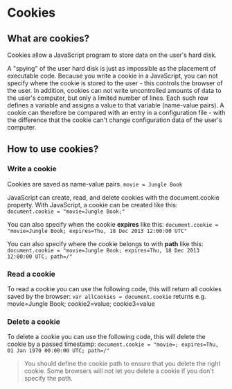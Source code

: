 # Cookies

## What are cookies?
Cookies allow a JavaScript program to store data on the user's hard disk.

A "spying" of the user hard disk is just as impossible as the placement of executable code. Because you write a cookie in a JavaScript, you can not specify where the cookie is stored to the user - this controls the browser of the user. In addition, cookies can not write uncontrolled amounts of data to the user's computer, but only a limited number of lines. Each such row defines a variable and assigns a value to that variable (name-value pairs). A cookie can therefore be compared with an entry in a configuration file - with the difference that the cookie can't change configuration data of the user's computer.

## How to use cookies?

### Write a cookie
Cookies are saved as name-value pairs.
`movie = Jungle Book`

JavaScript can create, read, and delete cookies with the document.cookie property.
With JavaScript, a cookie can be created like this:
`document.cookie = "movie=Jungle Book;"`

You can also specify when the cookie **expires** like this:
`document.cookie = "movie=Jungle Book; expires=Thu, 18 Dec 2013 12:00:00 UTC"`

You can also specify where the cookie belongs to with **path** like this:
`document.cookie = "movie=Jungle Book; expires=Thu, 18 Dec 2013 12:00:00 UTC; path=/"`

### Read a cookie
To read a cookie you can use the following code, this will return all cookies saved by the browser:
`var allCookies = document.cookie` returns e.g. movie=Jungle Book; cookie2=value; cookie3=value

### Delete a cookie
To delete a cookie you can use the following code, this will delete the cookie by a passed timestamp:
`document.cookie = "movie=; expires=Thu, 01 Jan 1970 00:00:00 UTC; path=/"`

> You should define the cookie path to ensure that you delete the right cookie. Some browsers will not let you delete a cookie if you don't specify the path.

[wiki]: https://developer.mozilla.org/en-US/docs/Web/API/Document/cookie
